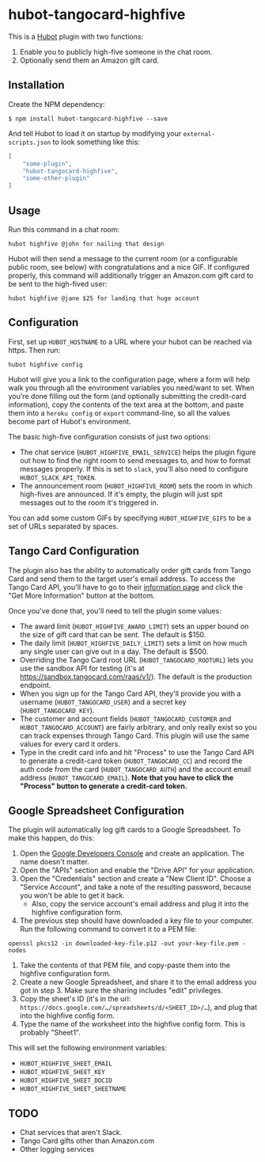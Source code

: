 # hubot-tangocard-highfive

This is a [Hubot](https://hubot.github.com/) plugin with two functions:

1. Enable you to publicly high-five someone in the chat room.
1. Optionally send them an Amazon gift card.

## Installation

Create the NPM dependency:

```shell
$ npm install hubot-tangocard-highfive --save
```

And tell Hubot to load it on startup by modifying your `external-scripts.json` to look something like this:

```json
[
    "some-plugin",
    "hubot-tangocard-highfive",
    "some-other-plugin"
]
```

## Usage

Run this command in a chat room:

```
hubot highfive @john for nailing that design
```

Hubot will then send a message to the current room (or a configurable public room, see below) with congratulations and a nice GIF.
If configured properly, this command will additionally trigger an Amazon.com gift card to be sent to the high-fived user:

```
hubot highfive @jane $25 for landing that huge account
```

## Configuration

First, set up `HUBOT_HOSTNAME` to a URL where your hubot can be reached via https. Then run:

```
hubot highfive config
```

Hubot will give you a link to the configuration page, where a form will help walk you through all the environment variables you need/want to set.
When you're done filling out the form (and optionally submitting the credit-card information), copy the contents of the text area at the bottom, and paste them into a `heroku config` or `export` command-line, so all the values become part of Hubot's environment.

The basic high-five configuration consists of just two options:

- The chat service (`HUBOT_HIGHFIVE_EMAIL_SERVICE`) helps the plugin figure out how to find the right room to send messages to, and how to format messages properly. If this is set to `slack`, you'll also need to configure `HUBOT_SLACK_API_TOKEN`.
- The announcement room (`HUBOT_HIGHFIVE_ROOM`)  sets the room in which high-fives are announced. If it's empty, the plugin will just spit messages out to the room it's triggered in.

You can add some custom GIFs by specifying `HUBOT_HIGHFIVE_GIFS` to be a set of URLs separated by spaces.

## Tango Card Configuration

The plugin also has the ability to automatically order gift cards from Tango Card and send them to the target user's email address. To access the Tango Card API, you'll have to go to their [information page](https://www.tangocard.com/giftcardapi) and click the "Get More Information" button at the bottom.

Once you've done that, you'll need to tell the plugin some values:

- The award limit (`HUBOT_HIGHFIVE_AWARD_LIMIT`) sets an upper bound on the size of gift card that can be sent. The default is $150.
- The daily limit (`HUBOT_HIGHFIVE_DAILY_LIMIT`) sets a limit on how much any single user can give out in a day. The default is $500.
- Overriding the Tango Card root URL (`HUBOT_TANGOCARD_ROOTURL`) lets you use the sandbox API for testing (it's at https://sandbox.tangocard.com/raas/v1/). The default is the production endpoint.
- When you sign up for the Tango Card API, they'll provide you with a username (`HUBOT_TANGOCARD_USER`) and a secret key (`HUBOT_TANGOCARD_KEY`).
- The customer and account fields (`HUBOT_TANGOCARD_CUSTOMER` and `HUBOT_TANGOCARD_ACCOUNT`) are fairly arbitrary, and only really exist so you can track expenses through Tango Card. This plugin will use the same values for every card it orders.
- Type in the credit card info and hit "Process" to use the Tango Card API to generate a credit-card token (`HUBOT_TANGOCARD_CC`) and record the auth code from the card (`HUBOT_TANGOCARD_AUTH`) and the account email address (`HUBOT_TANGOCARD_EMAIL`). **Note that you have to click the "Process" button to generate a credit-card token.**

## Google Spreadsheet Configuration

The plugin will automatically log gift cards to a Google Spreadsheet. To make this happen, do this:

1. Open the [Google Developers Console](https://console.developers.google.com/project) and create an application. The name doesn't matter.
1. Open the "APIs" section and enable the "Drive API" for your application.
1. Open the "Credentials" section and create a "New Client ID". Choose a "Service Account", and take a note of the resulting password, because you won't be able to get it back.
    * Also, copy the service account's email address and plug it into the highfive configuration form.
1. The previous step should have downloaded a key file to your computer. Run the following command to convert it to a PEM file:
  ```
  openssl pkcs12 -in downloaded-key-file.p12 -out your-key-file.pem -nodes
  ```
1. Take the contents of that PEM file, and copy-paste them into the highfive configuration form.
1. Create a new Google Spreadsheet, and share it to the email address you got in step 3. Make sure the sharing includes "edit" privileges.
1. Copy the sheet's ID (it's in the url: `https://docs.google.com/…/spreadsheets/d/<SHEET_ID>/…`), and plug that into the highfive config form.
1. Type the name of the worksheet into the highfive config form. This is probably "Sheet1".

This will set the following environment variables:

- `HUBOT_HIGHFIVE_SHEET_EMAIL`
- `HUBOT_HIGHFIVE_SHEET_KEY`
- `HUBOT_HIGHFIVE_SHEET_DOCID`
- `HUBOT_HIGHFIVE_SHEET_SHEETNAME`


## TODO

- Chat services that aren't Slack.
- Tango Card gifts other than Amazon.com
- Other logging services

